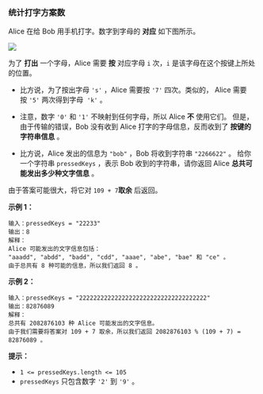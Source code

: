 ### 统计打字方案数 ###
Alice 在给 Bob 用手机打字。数字到字母的 **对应** 如下图所示。

![](https://pic.leetcode.cn/1722224025-gsUAIv-image.png)

为了 **打出** 一个字母，Alice 需要 **按** 对应字母 `i` 次，`i` 是该字母在这个按键上所处的位置。

* 比方说，为了按出字母 `'s'` ，Alice 需要按 `'7'` 四次。类似的， Alice 需要按 `'5'` 两次得到字母  `'k'` 。
* 注意，数字 `'0'` 和 `'1'` 不映射到任何字母，所以 Alice **不** 使用它们。
但是，由于传输的错误，Bob 没有收到 Alice 打字的字母信息，反而收到了 **按键的字符串信息** 。

* 比方说，Alice 发出的信息为 `"bob"` ，Bob 将收到字符串 `"2266622"` 。
给你一个字符串 `pressedKeys` ，表示 Bob 收到的字符串，请你返回 Alice **总共可能发出多少种文字信息** 。

由于答案可能很大，将它对 `109 + 7`**取余** 后返回。



**示例 1：**

```
输入：pressedKeys = "22233"
输出：8
解释：
Alice 可能发出的文字信息包括：
"aaadd", "abdd", "badd", "cdd", "aaae", "abe", "bae" 和 "ce" 。
由于总共有 8 种可能的信息，所以我们返回 8 。
```

**示例 2：**

```
输入：pressedKeys = "222222222222222222222222222222222222"
输出：82876089
解释：
总共有 2082876103 种 Alice 可能发出的文字信息。
由于我们需要将答案对 109 + 7 取余，所以我们返回 2082876103 % (109 + 7) = 82876089 。
```



**提示：**

* `1 <= pressedKeys.length <= 105`
* `pressedKeys` 只包含数字 `'2'` 到 `'9'` 。


